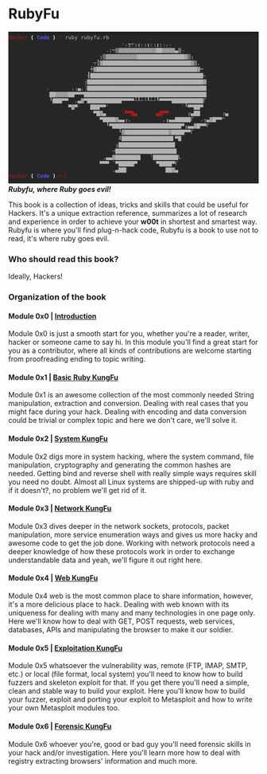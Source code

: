 # RubyFu

![](images/other/rubyfu.png)
***Rubyfu, where Ruby goes evil!***

This book is a collection of ideas, tricks and skills that could be useful for Hackers. It's a unique extraction reference, summarizes a lot of research and experience in order to achieve your **w00t** in shortest and smartest way. Rubyfu is where you'll find plug-n-hack code, Rubyfu is a book to use not to read, it's where ruby goes evil.


### Who should read this book?
Ideally, Hackers!

### Organization of the book
#### Module 0x0 | [Introduction][0]
Module 0x0 is just a smooth start for you, whether you're a reader, writer, hacker or someone came to say hi. In this module you'll find a great start for you as a contributor, where all kinds of contributions are welcome starting from proofreading ending to topic writing.

#### Module 0x1 | [Basic Ruby KungFu][1]
Module 0x1 is an awesome collection of the most commonly needed String manipulation, extraction and conversion. Dealing with real cases that you might face during your hack. Dealing with encoding and data conversion could be trivial or complex topic and here we don't care, we'll solve it.

#### Module 0x2 | [System KungFu][2]
Module 0x2 digs more in system hacking, where the system command, file manipulation, cryptography and generating the common hashes are needed. Getting bind and reverse shell with really simple ways requires skill you need no doubt. Almost all Linux systems are shipped-up with ruby and if it doesn't?, no problem we'll get rid of it.

#### Module 0x3 | [Network KungFu][3]
Module 0x3 dives deeper in the network sockets, protocols, packet manipulation, more service enumeration ways and gives us more hacky and awesome code to get the job done. Working with network protocols need a deeper knowledge of how these protocols work in order to exchange understandable data and yeah, we'll figure it out right here.

#### Module 0x4 | [Web KungFu][4]
Module 0x4 web is the most common place to share information, however, it's a more delicious place to hack. Dealing with web known with its uniqueness for dealing with many and many technologies in one page only. Here we'll know how to deal with GET, POST requests, web services, databases, APIs and manipulating the browser to make it our soldier.

#### Module 0x5 | [Exploitation KungFu][5]
Module 0x5 whatsoever the vulnerability was, remote (FTP, IMAP, SMTP, etc.) or local (file format, local system) you'll need to know how to build fuzzers and skeleton exploit for that. If you get there you'll need a simple, clean and stable way to build your exploit. Here you'll know how to build your fuzzer, exploit and porting your exploit to Metasploit and how to write your own Metasploit modules too.

#### Module 0x6 | [Forensic KungFu][6]
Module 0x6 whoever you're, good or bad guy you'll need forensic skills in your hack and/or investigation. Here you'll learn more how to deal with registry extracting browsers' information and much more.


<br><br><br>
---
[0]: README.md
[1]: module_0x1__basic_ruby_kungfu/README.md
[2]: module_0x2__system_kungfu/README.md
[3]: module_0x3__network_kungfu/README.md
[4]: module_0x4__web_kungfu/README.md
[5]: module_0x5__exploitation_kungfu/README.md
[6]: module_0x6__forensic/README.md

